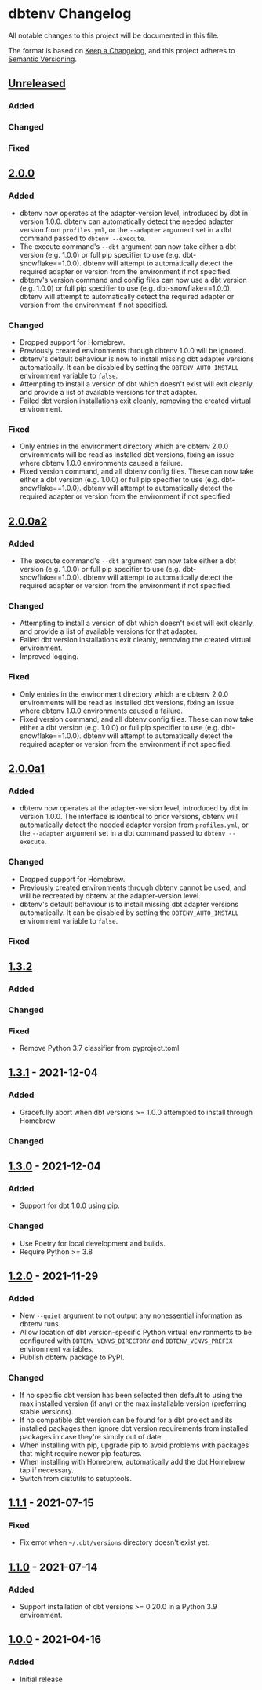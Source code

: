 # dbtenv Changelog

All notable changes to this project will be documented in this file.

The format is based on [Keep a Changelog](https://keepachangelog.com/en/1.0.0/),
and this project adheres to [Semantic Versioning](https://semver.org/spec/v2.0.0.html).

## [Unreleased](https://github.com/brooklyn-data/dbtenv/compare/v2.0.0a2...HEAD)

### Added

### Changed

### Fixed

## [2.0.0](https://github.com/brooklyn-data/dbtenv/compare/v2.0.0a2...v2.0.0)

### Added
- dbtenv now operates at the adapter-version level, introduced by dbt in version 1.0.0. dbtenv can automatically detect the needed adapter version from `profiles.yml`, or the `--adapter` argument set in a dbt command passed to `dbtenv --execute`.
- The execute command's `--dbt` argument can now take either a dbt version (e.g. 1.0.0) or full pip specifier to use (e.g. dbt-snowflake==1.0.0). dbtenv will attempt to automatically detect the required adapter or version from the environment if not specified.
- dbtenv's version command and config files can now use a dbt version (e.g. 1.0.0) or full pip specifier to use (e.g. dbt-snowflake==1.0.0). dbtenv will attempt to automatically detect the required adapter or version from the environment if not specified.

### Changed
- Dropped support for Homebrew.
- Previously created environments through dbtenv 1.0.0 will be ignored.
- dbtenv's default behaviour is now to install missing dbt adapter versions automatically. It can be disabled by setting the `DBTENV_AUTO_INSTALL` environment variable to `false`.
- Attempting to install a version of dbt which doesn't exist will exit cleanly, and provide a list of available versions for that adapter.
- Failed dbt version installations exit cleanly, removing the created virtual environment.

### Fixed
- Only entries in the environment directory which are dbtenv 2.0.0 environments will be read as installed dbt versions, fixing an issue where dbtenv 1.0.0 environments caused a failure.
- Fixed version command, and all dbtenv config files. These can now take either a dbt version (e.g. 1.0.0) or full pip specifier to use (e.g. dbt-snowflake==1.0.0). dbtenv will attempt to automatically detect the required adapter or version from the environment if not specified.

## [2.0.0a2](https://github.com/brooklyn-data/dbtenv/compare/v2.0.0a1...v2.0.0a2)

### Added
- The execute command's `--dbt` argument can now take either a dbt version (e.g. 1.0.0) or full pip specifier to use (e.g. dbt-snowflake==1.0.0). dbtenv will attempt to automatically detect the required adapter or version from the environment if not specified.

### Changed
- Attempting to install a version of dbt which doesn't exist will exit cleanly, and provide a list of available versions for that adapter.
- Failed dbt version installations exit cleanly, removing the created virtual environment.
- Improved logging.

### Fixed
- Only entries in the environment directory which are dbtenv 2.0.0 environments will be read as installed dbt versions, fixing an issue where dbtenv 1.0.0 environments caused a failure.
- Fixed version command, and all dbtenv config files. These can now take either a dbt version (e.g. 1.0.0) or full pip specifier to use (e.g. dbt-snowflake==1.0.0). dbtenv will attempt to automatically detect the required adapter or version from the environment if not specified.

## [2.0.0a1](https://github.com/brooklyn-data/dbtenv/compare/v1.3.2...v2.0.0a1)

### Added
- dbtenv now operates at the adapter-version level, introduced by dbt in version 1.0.0. The interface is identical to prior versions, dbtenv will automatically detect the needed adapter version from `profiles.yml`, or the `--adapter` argument set in a dbt command passed to `dbtenv --execute`.

### Changed
- Dropped support for Homebrew.
- Previously created environments through dbtenv cannot be used, and will be recreated by dbtenv at the adapter-version level.
- dbtenv's default behaviour is to install missing dbt adapter versions automatically. It can be disabled by setting the `DBTENV_AUTO_INSTALL` environment variable to `false`.

### Fixed

## [1.3.2](https://github.com/brooklyn-data/dbtenv/compare/v1.3.1...v1.3.2)

### Added

### Changed

### Fixed
- Remove Python 3.7 classifier from pyproject.toml

## [1.3.1](https://github.com/brooklyn-data/dbtenv/compare/v1.3.0...v1.3.1) - 2021-12-04

### Added
- Gracefully abort when dbt versions >= 1.0.0 attempted to install through Homebrew

### Changed

## [1.3.0](https://github.com/brooklyn-data/dbtenv/compare/v1.2.0...v1.3.0) - 2021-12-04

### Added
- Support for dbt 1.0.0 using pip.

### Changed
- Use Poetry for local development and builds.
- Require Python >= 3.8

## [1.2.0](https://github.com/brooklyn-data/dbtenv/compare/v1.1.1...v1.2.0) - 2021-11-29

### Added
- New `--quiet` argument to not output any nonessential information as dbtenv runs.
- Allow location of dbt version-specific Python virtual environments to be configured with `DBTENV_VENVS_DIRECTORY` and `DBTENV_VENVS_PREFIX` environment variables.
- Publish dbtenv package to PyPI.

### Changed
- If no specific dbt version has been selected then default to using the max installed version (if any) or the max installable version (preferring stable versions).
- If no compatible dbt version can be found for a dbt project and its installed packages then ignore dbt version requirements from installed packages in case they're simply out of date.
- When installing with pip, upgrade pip to avoid problems with packages that might require newer pip features.
- When installing with Homebrew, automatically add the dbt Homebrew tap if necessary.
- Switch from distutils to setuptools.


## [1.1.1](https://github.com/brooklyn-data/dbtenv/compare/v1.1.0...v1.1.1) - 2021-07-15

### Fixed
- Fix error when `~/.dbt/versions` directory doesn't exist yet.


## [1.1.0](https://github.com/brooklyn-data/dbtenv/compare/v1.0.0...v1.1.0) - 2021-07-14

### Added
- Support installation of dbt versions >= 0.20.0 in a Python 3.9 environment.


## [1.0.0](https://github.com/brooklyn-data/dbtenv/releases/tag/v1.0.0) - 2021-04-16

### Added
- Initial release
